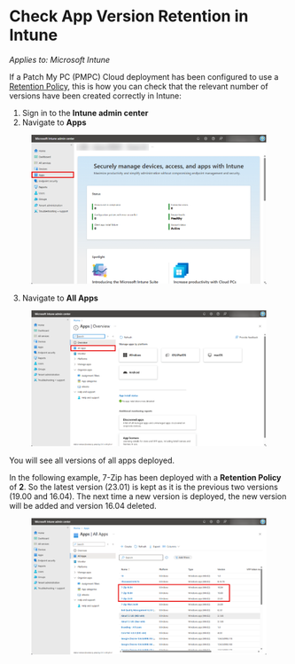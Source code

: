 # Check App Version Retention in Intune

_Applies to: Microsoft Intune_

If a Patch My PC (PMPC) Cloud deployment has been configured to use a [Retention Policy](../../cloud-deployments/deploying-an-app-using-cloud/cloud-configurations-deployment-tab/retention-policy-deployments.md), this is how you can check that the relevant number of versions have been created correctly in Intune:

1. Sign in to the **Intune admin center**
2. Navigate to **Apps**

<figure><img src="../../../.gitbook/assets/image (2579).png" alt="Navigating to “Apps”" width="563"><figcaption></figcaption></figure>

3. Navigate to **All Apps**

<figure><img src="../../../.gitbook/assets/image (2580).png" alt="Navigating to “All Apps”" width="563"><figcaption></figcaption></figure>

You will see all versions of all apps deployed.

In the following example, 7-Zip has been deployed with a **Retention Policy** of **2**. So the latest version (23.01) is kept as it is the previous two versions (19.00 and 16.04). The next time a new version is deployed, the new version will be added and version 16.04 deleted.

<figure><img src="../../../.gitbook/assets/image (2581).png" alt="List of apps deps deployed" width="563"><figcaption></figcaption></figure>
